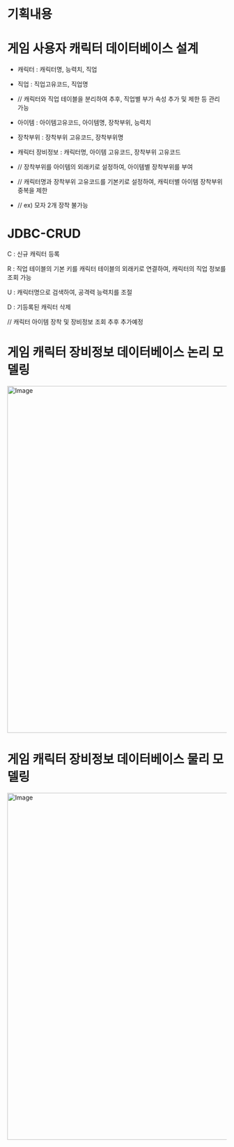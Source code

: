 # 기획내용
# 게임 사용자 캐릭터 데이터베이스 설계
- 캐릭터 : 캐릭터명, 능력치, 직업
- 직업 : 직업고유코드, 직업명
- // 캐릭터와 직업 테이블을 분리하여 추후, 직업별 부가 속성 추가 및 제한 등 관리 가능

- 아이템 : 아이템고유코드, 아이템명, 장착부위, 능력치
- 장착부위 : 장착부위 고유코드, 장착부위명
- 캐릭터 장비정보 : 캐릭터명, 아이템 고유코드, 장착부위 고유코드
- // 장착부위를 아이템의 외래키로 설정하여, 아이템별 장착부위를 부여
- // 캐릭터명과 장착부위 고유코드를 기본키로 설정하여, 캐릭터별 아이템 장착부위 중복을 제한
- // ex) 모자 2개 장착 불가능

  
# JDBC-CRUD
C : 신규 캐릭터 등록  

R : 직업 테이블의 기본 키를 캐릭터 테이블의 외래키로 연결하여, 캐릭터의 직업 정보를 조회 가능  

U : 캐릭터명으로 검색하여, 공격력 능력치를 조절  

D : 기등록된 캐릭터 삭제  

// 캐릭터 아이템 장착 및 장비정보 조회 추후 추가예정




  
# 게임 캐릭터 장비정보 데이터베이스 논리 모델링
<img width="1126" height="797" alt="Image" src="https://github.com/user-attachments/assets/1abbaf59-bce3-4d55-97c9-a3e2230099aa" />

# 게임 캐릭터 장비정보 데이터베이스 물리 모델링
<img width="1126" height="797" alt="Image" src="https://github.com/user-attachments/assets/19322874-83d3-4b25-8a65-6af290144e88" />
